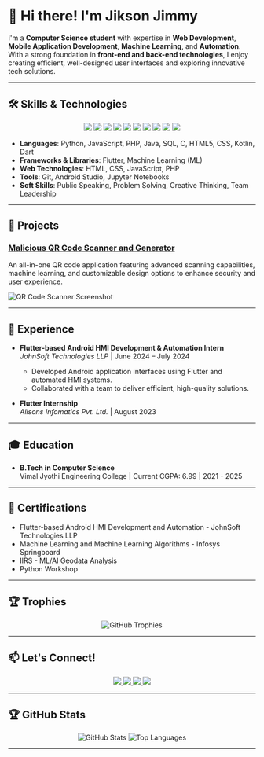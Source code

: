 # 👋 Hi there! I'm Jikson Jimmy

I'm a **Computer Science student** with expertise in **Web Development**, **Mobile Application Development**, **Machine Learning**, and **Automation**. With a strong foundation in **front-end and back-end technologies**, I enjoy creating efficient, well-designed user interfaces and exploring innovative tech solutions.

---

## 🛠 Skills & Technologies

<div align="center">
  <!-- Programming Languages -->
  <img src="https://img.shields.io/badge/Python-3776AB?style=for-the-badge&logo=python&logoColor=white" />
  <img src="https://img.shields.io/badge/JavaScript-F7DF1E?style=for-the-badge&logo=javascript&logoColor=black" />
  <img src="https://img.shields.io/badge/PHP-777BB4?style=for-the-badge&logo=php&logoColor=white" />
  <img src="https://img.shields.io/badge/Java-007396?style=for-the-badge&logo=java&logoColor=white" />
  <img src="https://img.shields.io/badge/SQL-4479A1?style=for-the-badge&logo=postgresql&logoColor=white" />
  <img src="https://img.shields.io/badge/C-A8B9CC?style=for-the-badge&logo=c&logoColor=black" />
  <img src="https://img.shields.io/badge/HTML5-E34F26?style=for-the-badge&logo=html5&logoColor=white" />
  <img src="https://img.shields.io/badge/CSS3-1572B6?style=for-the-badge&logo=css3&logoColor=white" />
  <img src="https://img.shields.io/badge/Kotlin-0095D5?style=for-the-badge&logo=kotlin&logoColor=white" />
  <img src="https://img.shields.io/badge/Dart-0175C2?style=for-the-badge&logo=dart&logoColor=white" />
</div>

- **Languages**: Python, JavaScript, PHP, Java, SQL, C, HTML5, CSS, Kotlin, Dart
- **Frameworks & Libraries**: Flutter, Machine Learning (ML)
- **Web Technologies**: HTML, CSS, JavaScript, PHP
- **Tools**: Git, Android Studio, Jupyter Notebooks
- **Soft Skills**: Public Speaking, Problem Solving, Creative Thinking, Team Leadership

---

## 🚀 Projects

### [Malicious QR Code Scanner and Generator](https://github.com/JIKS31/Malicious_qrcode_Scanner-and-Generator-With-ML)
An all-in-one QR code application featuring advanced scanning capabilities, machine learning, and customizable design options to enhance security and user experience.

![QR Code Scanner Screenshot](images/qr_code_scanner.png) <!-- Replace with the actual path to your image -->

---

## 💼 Experience

- **Flutter-based Android HMI Development & Automation Intern**  
  *JohnSoft Technologies LLP* | June 2024 – July 2024  
  - Developed Android application interfaces using Flutter and automated HMI systems.
  - Collaborated with a team to deliver efficient, high-quality solutions.

- **Flutter Internship**  
  *Alisons Infomatics Pvt. Ltd.* | August 2023  

---

## 🎓 Education

- **B.Tech in Computer Science**  
  Vimal Jyothi Engineering College | Current CGPA: 6.99 | 2021 - 2025  

---

## 📜 Certifications

<div>
  <ul>
    <li>Flutter-based Android HMI Development and Automation - JohnSoft Technologies LLP</li>
    <li>Machine Learning and Machine Learning Algorithms - Infosys Springboard</li>
    <li>IIRS - ML/AI Geodata Analysis</li>
    <li>Python Workshop</li>
  </ul>
</div>

---

## 🏆 Trophies

<div align="center">
  <img src="https://github-profile-trophy.vercel.app/?username=JIKS31&theme=radical&no-frame=true&column=7" alt="GitHub Trophies" />
</div>

---

## 📫 Let's Connect!

<div align="center">
  <a href="http://www.linkedin.com/in/jikson-jimmy-24a0842b6">
    <img src="https://img.shields.io/badge/LinkedIn-0077B5?style=for-the-badge&logo=linkedin&logoColor=white" />
  </a>
  <a href="https://github.com/JIKS31">
    <img src="https://img.shields.io/badge/GitHub-181717?style=for-the-badge&logo=github&logoColor=white" />
  </a>
  <a href="mailto:jiksonjimmy@gmail.com">
    <img src="https://img.shields.io/badge/Email-D14836?style=for-the-badge&logo=gmail&logoColor=white" />
  </a>
  <a href="https://x.com/Jiksonjimmy31">
    <img src="https://img.shields.io/badge/Twitter-1DA1F2?style=for-the-badge&logo=twitter&logoColor=white" />
  </a>
</div>

---

## 🏆 GitHub Stats

<div align="center">
  <img src="https://github-readme-stats.vercel.app/api?username=JIKS31&show_icons=true&theme=radical" alt="GitHub Stats" />
  <img src="https://github-readme-stats.vercel.app/api/top-langs/?username=JIKS31&layout=compact&theme=radical" alt="Top Languages" />
</div>

---
